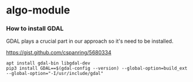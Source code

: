 # algo-module

### How to install GDAL
GDAL plays a crucial part in our approach so it's need to be installed.

https://gist.github.com/cspanring/5680334
```
apt install gdal-bin libgdal-dev
pip3 install GDAL==$(gdal-config --version) --global-option=build_ext --global-option="-I/usr/include/gdal"
```